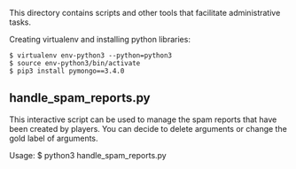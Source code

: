 This directory contains scripts and other tools that facilitate administrative tasks.

Creating virtualenv and installing python libraries:

```
$ virtualenv env-python3 --python=python3
$ source env-python3/bin/activate
$ pip3 install pymongo==3.4.0
```

## handle_spam_reports.py

This interactive script can be used to manage the spam reports that have been created by players. You can decide to delete arguments or change the gold label of arguments.

Usage: $ python3 handle_spam_reports.py
